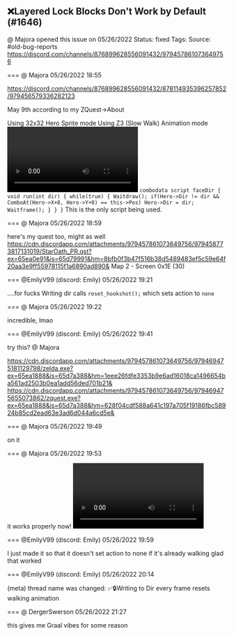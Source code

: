 ## ❌Layered Lock Blocks Don't Work by Default (#1646)
@ Majora opened this issue on 05/26/2022
Status: fixed
Tags: 
Source: #old-bug-reports https://discord.com/channels/876899628556091432/979457861073649756


=== @ Majora 05/26/2022 18:55

https://discord.com/channels/876899628556091432/878114935396257852/979456579336282123 

May 9th according to my ZQuest->About

Using 32x32 Hero Sprite mode
Using Z3 (Slow Walk) Animation mode
![image](https://cdn.discordapp.com/attachments/979457861073649756/979457866543014018/2022-05-26_11-48-57.mp4?ex=65ea0db8&is=65d798b8&hm=25be6e6f085a83891a9d7bddade511c6b9cedaf2e16d3918a31e8c1ed3b5d9a3&)
``combodata script faceDir
{
    void run(int dir)
    {
        while(true)
        {
            Waitdraw();
            if(Hero->Dir != dir && ComboAt(Hero->X+8, Hero->Y+8) == this->Pos)
                Hero->Dir = dir;
            Waitframe();
        }
    }
}``
This is the only script being used.

=== @ Majora 05/26/2022 18:59

here's my quest too, might as well
https://cdn.discordapp.com/attachments/979457861073649756/979458773817131019/StarOath_PR.qst?ex=65ea0e91&is=65d79991&hm=8bfb0f3b47f516b38d5489483ef5c59e64f20aa3e9ff55978115f1a6890ad890&
Map 2 - Screen 0x1E (30)

=== @EmilyV99 (discord: Emily) 05/26/2022 19:21

....for fucks
Writing dir
calls `reset_hookshot();`
which sets action to `none`

=== @ Majora 05/26/2022 19:22

incredible, lmao

=== @EmilyV99 (discord: Emily) 05/26/2022 19:41

try this? @ Majora

https://cdn.discordapp.com/attachments/979457861073649756/979469475181129798/zelda.exe?ex=65ea1888&is=65d7a388&hm=1eee26fdfe3353b9e6ad16018ca1496654ba561ad2503b0ea1add56ded701b21&
https://cdn.discordapp.com/attachments/979457861073649756/979469475655073862/zquest.exe?ex=65ea1888&is=65d7a388&hm=628f04cdf588a641c197a705f19186fbc58924b85cd2ead63e3ad6d044a6cd5e&

=== @ Majora 05/26/2022 19:49

on it

=== @ Majora 05/26/2022 19:53

it works properly now!
![image](https://cdn.discordapp.com/attachments/979457861073649756/979472330445168691/2022-05-26_12-51-35.mp4?ex=65ea1b31&is=65d7a631&hm=87653849962cf8747dd54db9b3d2f2125de84e23d211c6464a235e5d1228a22a&)

=== @EmilyV99 (discord: Emily) 05/26/2022 19:59

I just made it so that it doesn't set action to none if it's already walking
glad that worked

=== @EmilyV99 (discord: Emily) 05/26/2022 20:14

(meta) thread name was changed: ✅🔒Writing to Dir every frame resets walking animation

=== @ DergerSwerson 05/26/2022 21:27

this gives me Graal vibes for some reason
